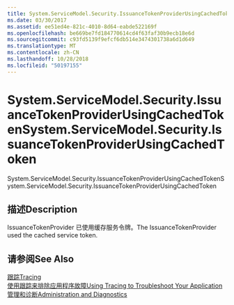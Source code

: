 ```yaml
---
title: System.ServiceModel.Security.IssuanceTokenProviderUsingCachedToken
ms.date: 03/30/2017
ms.assetid: ee51ed4e-821c-4010-8d64-eabde522169f
ms.openlocfilehash: be669be7fd184770614cd4f63faf30b9ecb18e6d
ms.sourcegitcommit: c93fd5139f9efcf6db514e3474301738a6d1d649
ms.translationtype: MT
ms.contentlocale: zh-CN
ms.lasthandoff: 10/28/2018
ms.locfileid: "50197155"
---
```

# <a name="systemservicemodelsecurityissuancetokenproviderusingcachedtoken"></a><span data-ttu-id="58009-102">System.ServiceModel.Security.IssuanceTokenProviderUsingCachedToken</span><span class="sxs-lookup"><span data-stu-id="58009-102">System.ServiceModel.Security.IssuanceTokenProviderUsingCachedToken</span></span>
<span data-ttu-id="58009-103">System.ServiceModel.Security.IssuanceTokenProviderUsingCachedToken</span><span class="sxs-lookup"><span data-stu-id="58009-103">System.ServiceModel.Security.IssuanceTokenProviderUsingCachedToken</span></span>  
  
## <a name="description"></a><span data-ttu-id="58009-104">描述</span><span class="sxs-lookup"><span data-stu-id="58009-104">Description</span></span>  
 <span data-ttu-id="58009-105">IssuanceTokenProvider 已使用缓存服务令牌。</span><span class="sxs-lookup"><span data-stu-id="58009-105">The IssuanceTokenProvider used the cached service token.</span></span>  
  
## <a name="see-also"></a><span data-ttu-id="58009-106">请参阅</span><span class="sxs-lookup"><span data-stu-id="58009-106">See Also</span></span>  
 [<span data-ttu-id="58009-107">跟踪</span><span class="sxs-lookup"><span data-stu-id="58009-107">Tracing</span></span>](../../../../../docs/framework/wcf/diagnostics/tracing/index.md)  
 [<span data-ttu-id="58009-108">使用跟踪来排除应用程序故障</span><span class="sxs-lookup"><span data-stu-id="58009-108">Using Tracing to Troubleshoot Your Application</span></span>](../../../../../docs/framework/wcf/diagnostics/tracing/using-tracing-to-troubleshoot-your-application.md)  
 [<span data-ttu-id="58009-109">管理和诊断</span><span class="sxs-lookup"><span data-stu-id="58009-109">Administration and Diagnostics</span></span>](../../../../../docs/framework/wcf/diagnostics/index.md)
